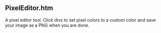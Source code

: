 PixelEditor.htm
---------------

A pixel editor tool. Click divs to set pixel colors to a custom color and save your image as a PNG when you are done.
